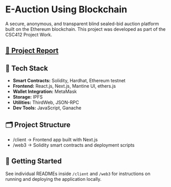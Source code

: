 # E-Auction Using Blockchain

A secure, anonymous, and transparent blind sealed-bid auction platform built on the Ethereum blockchain. This project was developed as part of the CSC412 Project Work.

## [🔗 Project Report](https://github.com/SulavBaskota/final-project/raw/main/Project%20Report.pdf)

## 🧩 Tech Stack
- **Smart Contracts:** Solidity, Hardhat, Ethereum testnet
- **Frontend:** React.js, Next.js, Mantine UI, ethers.js
- **Wallet Integration:** MetaMask
- **Storage:** IPFS
- **Utilities:** ThirdWeb, JSON-RPC
- **Dev Tools:** JavaScript, Ganache

## 🗂️ Project Structure
- /client → Frontend app built with Next.js
- /web3 → Solidity smart contracts and deployment scripts

## 📁 Getting Started
See individual READMEs inside `/client` and `/web3` for instructions on running and deploying the application locally.
